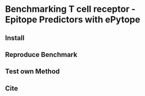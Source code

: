 # Benchmarking T cell receptor - Epitope Predictors with ePytope

## Install

## Reproduce Benchmark

## Test own Method

## Cite

